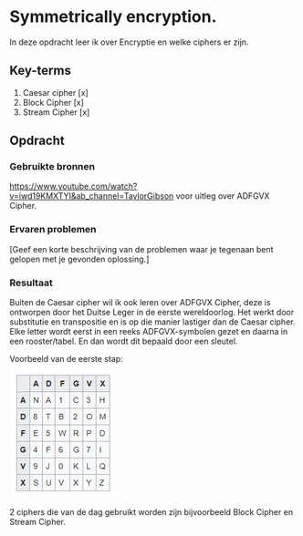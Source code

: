# Symmetrically encryption.
In deze opdracht leer ik over Encryptie en welke ciphers er zijn. 

## Key-terms
1. Caesar cipher [x]
2. Block Cipher [x]
3. Stream Cipher [x]
   

## Opdracht
### Gebruikte bronnen
https://www.youtube.com/watch?v=iwd19KMXTYI&ab_channel=TaylorGibson voor uitleg over ADFGVX Cipher.

### Ervaren problemen
[Geef een korte beschrijving van de problemen waar je tegenaan bent gelopen met je gevonden oplossing.]

### Resultaat
Buiten de Caesar cipher wil ik ook leren over ADFGVX Cipher, deze is ontworpen door het Duitse Leger in de eerste wereldoorlog. Het werkt door substitutie en transpositie en is op die manier lastiger dan de Caesar cipher. Elke letter wordt eerst in een reeks ADFGVX-symbolen gezet en daarna in een rooster/tabel. En dan wordt dit bepaald door een sleutel. 

Voorbeeld van de eerste stap:

![Alt text](<Screenshots/Screenshot 2023-11-06 151804.png>)

2 ciphers die van de dag gebruikt worden zijn bijvoorbeeld Block Cipher en Stream Cipher. 

